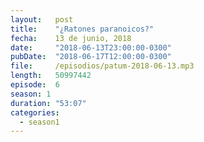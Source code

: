 ```yaml
---
layout:   post
title:    "¿Ratones paranoicos?"
fecha:    13 de junio, 2018
date:     "2018-06-13T23:00:00-0300"
pubDate:  "2018-06-17T12:00:00-0300"
file:     /episodios/patum-2018-06-13.mp3
length:   50997442
episode:  6
season: 1
duration: "53:07"
categories:
  - season1
---
```

